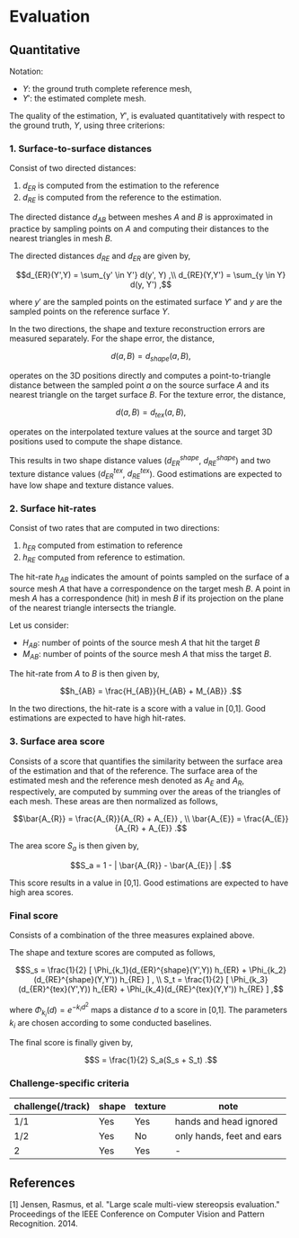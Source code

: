 # Evaluation

## Quantitative

Notation:

- $`Y`$: the ground truth complete reference mesh,
- $`Y'`$: the estimated complete mesh.

The quality of the estimation, $`Y'`$, is evaluated quantitatively with respect
to the ground truth, $`Y`$, using three criterions:

### 1. Surface-to-surface distances 

Consist of two directed distances:

1. $`d_{ER}`$ is computed from the estimation to the reference
2. $`d_{RE}`$ is computed from the reference to the estimation. 

The directed distance $`d_{AB}`$ between meshes $`A`$ and $`B`$ is
approximated in practice by sampling points on $`A`$ and computing their 
distances to the nearest triangles in mesh $`B`$. 

The directed distances $`d_{RE}`$ and $`d_{ER}`$ are given by, 
```math
d_{ER}(Y',Y) = \sum_{y' \in Y'} d(y', Y) ,\\
d_{RE}(Y,Y') = \sum_{y \in Y} d(y, Y') ,
```
where $`y'`$ are the sampled points on the estimated surface $`Y'`$ and $`y`$ are the sampled points on the reference surface $`Y`$.

In the two directions, the shape and texture reconstruction errors are measured separately.
For the shape error, the distance,
```math
d(a, B) = d_{shape}(a, B) ,
```
operates on the 3D positions directly and computes a point-to-triangle distance between the sampled point $`a`$ on the source surface $`A`$ 
and its nearest triangle on the target surface $`B`$.
For the texture error, the distance,
```math
d(a, B)  = d_{tex}(a, B) ,
```
operates on the interpolated texture values at the source and target 3D positions used to compute the shape distance. 

This results in two shape distance values ($`d_{ER}^{shape}`$, $`d_{RE}^{shape}`$) and two texture distance values ($`d_{ER}^{tex}`$, $`d_{RE}^{tex}`$).
Good estimations are expected to have low shape and texture distance values. 

### 2. Surface hit-rates

Consist of two rates that are computed in two directions:

1. $`h_{ER}`$ computed from estimation to reference
2. $`h_{RE}`$ computed from reference to estimation. 

The hit-rate $`h_{AB}`$ indicates the amount of points sampled on the surface of a source mesh $`A`$ that have
a correspondence on the target mesh $`B`$. A point in mesh $`A`$ has a correspondence (hit) in mesh  $`B`$ if its projection on the plane of the nearest triangle intersects the triangle.

Let us consider:

- $`H_{AB}`$: number of points of the source mesh $`A`$ that hit the target $`B`$ 
- $`M_{AB}`$: number of points of the source mesh $`A`$ that miss the target $`B`$.

The hit-rate from $`A`$ to $`B`$ is then given by,
```math
h_{AB} = \frac{H_{AB}}{H_{AB} + M_{AB}} .
```
In the two directions, the hit-rate is a score with a value in [0,1]. Good estimations are expected to have high hit-rates.


### 3. Surface area score

Consists of a score that quantifies the similarity between
the surface area of the estimation and that of the reference. The surface area of the estimated mesh and the reference mesh 
denoted as $`A_{E}`$ and $`A_{R}`$, respectively, are computed by summing over the areas of the triangles of each mesh. 
These areas are then normalized as follows,
```math
\bar{A_{R}} = \frac{A_{R}}{A_{R} + A_{E}} , \\
\bar{A_{E}} = \frac{A_{E}}{A_{R} + A_{E}} .
```

The area score  $`S_a`$ is then given by,

```math
S_a = 1 - | \bar{A_{R}} - \bar{A_{E}} | .
```

This score results in a value in [0,1]. Good estimations are expected to have high area scores. 


### Final score

Consists of a combination of the three measures explained above. 

The shape and texture scores are computed as follows, 

```math
S_s = \frac{1}{2} [ \Phi_{k_1}(d_{ER}^{shape}(Y',Y)) h_{ER} + \Phi_{k_2}(d_{RE}^{shape}(Y,Y')) h_{RE} ] , \\
S_t = \frac{1}{2} [ \Phi_{k_3}(d_{ER}^{tex}(Y',Y)) h_{ER} + \Phi_{k_4}(d_{RE}^{tex}(Y,Y')) h_{RE} ] ,
```

where $`\Phi_{k_i}(d) = e^{-k_id^2}`$ maps a distance $`d`$ to a score in [0,1]. The parameters $`k_i`$ are chosen
according to some conducted baselines.

The final score is finally given by,

```math
S = \frac{1}{2} S_a(S_s + S_t) .
```

### Challenge-specific criteria

| challenge(/track) | shape | texture | note                      |
| -                 | -     | -       | -                         |
| 1/1               | Yes   | Yes     | hands and head ignored    |
| 1/2               | Yes   | No      | only hands, feet and ears |
| 2                 | Yes   | Yes     | -                         |


## References

[1] Jensen, Rasmus, et al.
  "Large scale multi-view stereopsis evaluation."
  Proceedings of the IEEE Conference on Computer Vision and Pattern
  Recognition.
  2014.

